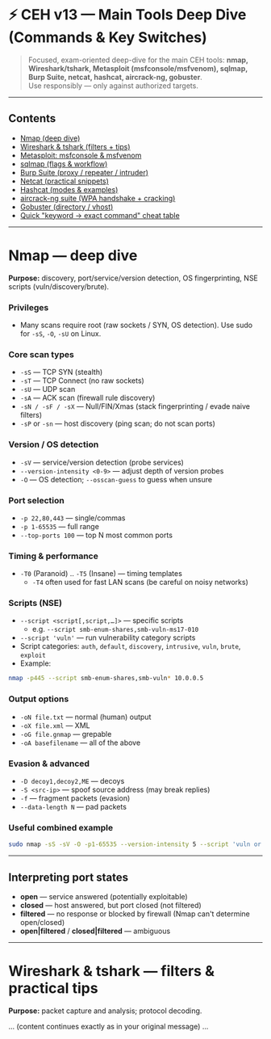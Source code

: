 # ⚡ CEH v13 — Main Tools Deep Dive (Commands & Key Switches)

> Focused, exam-oriented deep-dive for the main CEH tools: **nmap, Wireshark/tshark, Metasploit (msfconsole/msfvenom), sqlmap, Burp Suite, netcat, hashcat, aircrack-ng, gobuster**.  
> Use responsibly — only against authorized targets.

---

## Contents
- [Nmap (deep dive)](#nmap--deep-dive)
- [Wireshark & tshark (filters + tips)](#wireshark--tshark--filters--practical-tips)
- [Metasploit: msfconsole & msfvenom](#metasploit-msfconsole--msfvenom)
- [sqlmap (flags & workflow)](#sqlmap--flags--workflow)
- [Burp Suite (proxy / repeater / intruder)](#burp-suite-community--pro--practical-cheats)
- [Netcat (practical snippets)](#netcat-nc--swiss-army-knife)
- [Hashcat (modes & examples)](#hashcat--modes--examples)
- [aircrack-ng suite (WPA handshake + cracking)](#aircrack-ng-suite--capturing--cracking-wpa)
- [Gobuster (directory / vhost)](#gobuster--directory--vhost-brute-force)
- [Quick "keyword → exact command" cheat table](#quick-keyword--exact-command-cheat-table)

---

# Nmap — deep dive

**Purpose:** discovery, port/service/version detection, OS fingerprinting, NSE scripts (vuln/discovery/brute).

### Privileges
- Many scans require root (raw sockets / SYN, OS detection). Use sudo for `-sS`, `-O`, `-sU` on Linux.

### Core scan types
- `-sS` — TCP SYN (stealth)  
- `-sT` — TCP Connect (no raw sockets)  
- `-sU` — UDP scan  
- `-sA` — ACK scan (firewall rule discovery)  
- `-sN / -sF / -sX` — Null/FIN/Xmas (stack fingerprinting / evade naive filters)  
- `-sP` or `-sn` — host discovery (ping scan; do not scan ports)

### Version / OS detection
- `-sV` — service/version detection (probe services)  
- `--version-intensity <0-9>` — adjust depth of version probes  
- `-O` — OS detection; `--osscan-guess` to guess when unsure

### Port selection
- `-p 22,80,443` — single/commas  
- `-p 1-65535` — full range  
- `--top-ports 100` — top N most common ports

### Timing & performance
- `-T0` (Paranoid) .. `-T5` (Insane) — timing templates  
  - `-T4` often used for fast LAN scans (be careful on noisy networks)

### Scripts (NSE)
- `--script <script[,script,…]>` — specific scripts  
  - e.g. `--script smb-enum-shares,smb-vuln-ms17-010`  
- `--script 'vuln'` — run vulnerability category scripts  
- Script categories: `auth`, `default`, `discovery`, `intrusive`, `vuln`, `brute`, `exploit`  
- Example:  
```bash
nmap -p445 --script smb-enum-shares,smb-vuln* 10.0.0.5
```

### Output options
- `-oN file.txt` — normal (human) output  
- `-oX file.xml` — XML  
- `-oG file.gnmap` — grepable  
- `-oA basefilename` — all of the above

### Evasion & advanced
- `-D decoy1,decoy2,ME` — decoys  
- `-S <src-ip>` — spoof source address (may break replies)  
- `-f` — fragment packets (evasion)  
- `--data-length N` — pad packets

### Useful combined example
```bash
sudo nmap -sS -sV -O -p1-65535 --version-intensity 5 --script 'vuln or auth' -T4 -oA scan-target 10.0.0.5
```

---

## Interpreting port states
- **open** — service answered (potentially exploitable)  
- **closed** — host answered, but port closed (not filtered)  
- **filtered** — no response or blocked by firewall (Nmap can't determine open/closed)  
- **open|filtered** / **closed|filtered** — ambiguous

---

# Wireshark & tshark — filters & practical tips

**Purpose:** packet capture and analysis; protocol decoding.

... (content continues exactly as in your original message) ...
